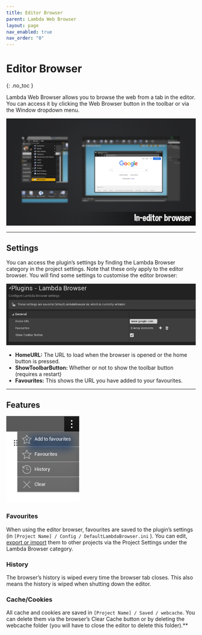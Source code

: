 ```yaml
---
title: Editor Browser
parent: Lambda Web Browser
layout: page
nav_enabled: true
nav_order: "0"
---
```


# Editor Browser
{: .no_toc }
<br>

Lambda Web Browser allows you to browse the web from a tab in the editor. You can access it by clicking the Web Browser button in the toolbar or via the Window dropdown menu.

![](assets/lambdawebbrowser_docs_1.png)

* * *

## Settings

You can access the plugin’s settings by finding the Lambda Browser category in the project settings. Note that these only apply to the editor browser. You will find some settings to customise the editor browser:

![](assets/lambdawebbrowser_docs_2.png)

  
- **HomeURL:** The URL to load when the browser is opened or the home button is pressed.
- **ShowToolbarButton:** Whether or not to show the toolbar button (requires a restart)
- **Favourites:** This shows the URL you have added to your favourites.

* * *

## Features


![](assets/lambdawebbrowser_docs_3.png)

### Favourites

When using the editor browser, favourites are saved to the plugin’s settings (in `[Project Name] / Config / DefaultLambdaBrowser.ini` ). You can edit, [export or import](https://docs.unrealengine.com/en-US/Basics/UI/ProjectSettings/index.html) them to other projects via the Project Settings under the Lambda Browser category.


### History

The browser’s history is wiped every time the browser tab closes. This also means the history is wiped when shutting down the editor. 


### Cache/Cookies

All cache and cookies are saved in `[Project Name] / Saved / webcache`. You can delete them via the browser’s Clear Cache button or by deleting the webcache folder (you will have to close the editor to delete this folder).**
